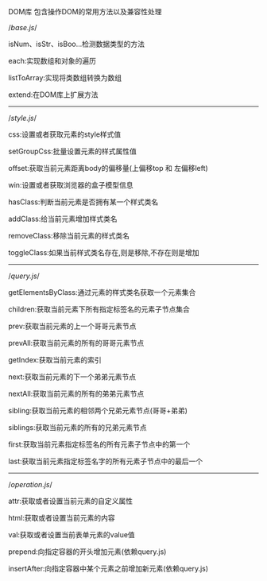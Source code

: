 DOM库
包含操作DOM的常用方法以及兼容性处理

/*base.js*/

isNum、isStr、isBoo...检测数据类型的方法

each:实现数组和对象的遍历

listToArray:实现将类数组转换为数组

extend:在DOM库上扩展方法

----

/*style.js*/

css:设置或者获取元素的style样式值

setGroupCss:批量设置元素的样式属性值

offset:获取当前元素距离body的偏移量(上偏移top 和 左偏移left)

win:设置或者获取浏览器的盒子模型信息

hasClass:判断当前元素是否拥有某一个样式类名

addClass:给当前元素增加样式类名

removeClass:移除当前元素的样式类名

toggleClass:如果当前样式类名存在,则是移除,不存在则是增加



----

/*query.js*/

getElementsByClass:通过元素的样式类名获取一个元素集合

children:获取当前元素下所有指定标签名的元素子节点集合

prev:获取当前元素的上一个哥哥元素节点

prevAll:获取当前元素的所有的哥哥元素节点

getIndex:获取当前元素的索引

next:获取当前元素的下一个弟弟元素节点

nextAll:获取当前元素的所有的弟弟元素节点

sibling:获取当前元素的相邻两个兄弟元素节点(哥哥+弟弟)

siblings:获取当前元素的所有的兄弟元素节点

first:获取当前元素指定标签名的所有元素子节点中的第一个

last:获取当前元素指定标签名字的所有元素子节点中的最后一个


---
/*operation.js*/


attr:获取或者设置当前元素的自定义属性

html:获取或者设置当前元素的内容

val:获取或者设置当前表单元素的value值

prepend:向指定容器的开头增加元素(依赖query.js)

insertAfter:向指定容器中某个元素之前增加新元素(依赖query.js)